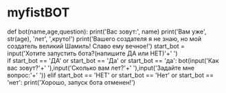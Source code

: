 # myfistBOT
def bot(name,age,question):
	print('Вас зовут:', name)
	print('Вам уже', str(age), 'лет', ',круто!')
	print('Вашего создателя я не знаю, но мой создатель великий Шамиль! Славо ему вечное!')
start_bot = input('Хотите запустить бота?(напишите ДА или НЕТ)'+' ')  	
if start_bot == 'ДА' or start_bot == 'Да' or start_bot == 'да':
	bot(input('Как вас зовут?'+' '),input('Сколько вам лет?'+' '),input('Задайте мне вопрос:'+' '))
elif start_bot == 'НЕТ' or start_bot == 'Нет' or start_bot == 'нет':
	print('Хорошо, запуск бота отменен!')
